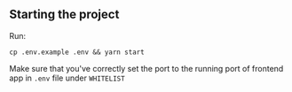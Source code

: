 ## Starting the project
Run:
```
cp .env.example .env && yarn start
```

Make sure that you've correctly set the port to the running port of frontend app
in `.env` file under `WHITELIST`
